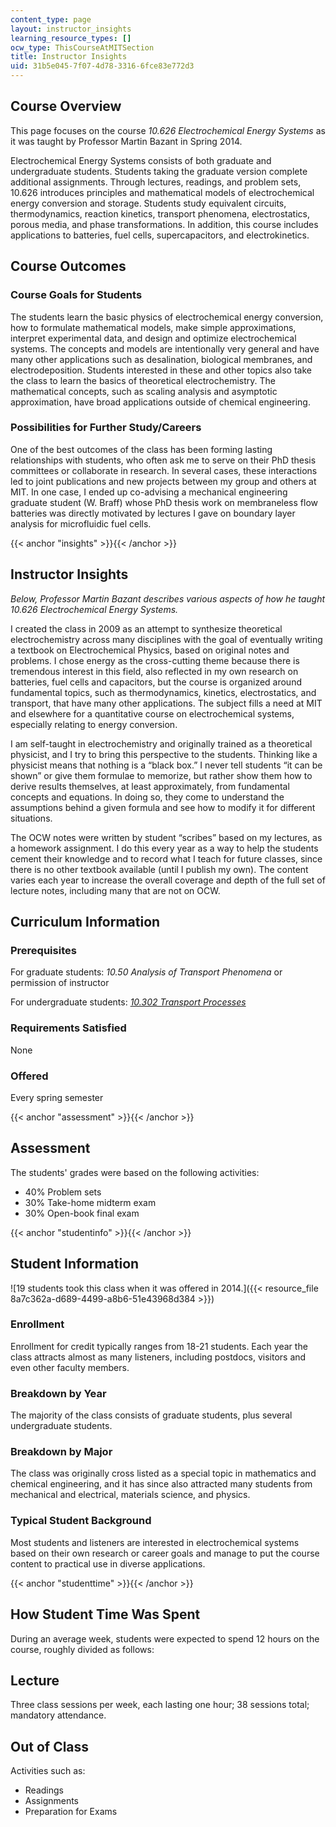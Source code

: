 ```yaml
---
content_type: page
layout: instructor_insights
learning_resource_types: []
ocw_type: ThisCourseAtMITSection
title: Instructor Insights
uid: 31b5e045-7f07-4d78-3316-6fce83e772d3
---
```


Course Overview
---------------

This page focuses on the course _10.626 Electrochemical Energy Systems_ as it was taught by Professor Martin Bazant in Spring 2014.

Electrochemical Energy Systems consists of both graduate and undergraduate students. Students taking the graduate version complete additional assignments. Through lectures, readings, and problem sets, 10.626 introduces principles and mathematical models of electrochemical energy conversion and storage. Students study equivalent circuits, thermodynamics, reaction kinetics, transport phenomena, electrostatics, porous media, and phase transformations. In addition, this course includes applications to batteries, fuel cells, supercapacitors, and electrokinetics.

Course Outcomes
---------------

### Course Goals for Students

The students learn the basic physics of electrochemical energy conversion, how to formulate mathematical models, make simple approximations, interpret experimental data, and design and optimize electrochemical systems. The concepts and models are intentionally very general and have many other applications such as desalination, biological membranes, and electrodeposition. Students interested in these and other topics also take the class to learn the basics of theoretical electrochemistry. The mathematical concepts, such as scaling analysis and asymptotic approximation, have broad applications outside of chemical engineering.

### Possibilities for Further Study/Careers

One of the best outcomes of the class has been forming lasting relationships with students, who often ask me to serve on their PhD thesis committees or collaborate in research. In several cases, these interactions led to joint publications and new projects between my group and others at MIT. In one case, I ended up co-advising a mechanical engineering graduate student (W. Braff) whose PhD thesis work on membraneless flow batteries was directly motivated by lectures I gave on boundary layer analysis for microfluidic fuel cells.

{{< anchor "insights" >}}{{< /anchor >}}

Instructor Insights
-------------------

_Below, Professor Martin Bazant describes various aspects of how he taught _10.626 Electrochemical Energy Systems_._

I created the class in 2009 as an attempt to synthesize theoretical electrochemistry across many disciplines with the goal of eventually writing a textbook on Electrochemical Physics, based on original notes and problems. I chose energy as the cross-cutting theme because there is tremendous interest in this field, also reflected in my own research on batteries, fuel cells and capacitors, but the course is organized around fundamental topics, such as thermodynamics, kinetics, electrostatics, and transport, that have many other applications. The subject fills a need at MIT and elsewhere for a quantitative course on electrochemical systems, especially relating to energy conversion.

I am self-taught in electrochemistry and originally trained as a theoretical physicist, and I try to bring this perspective to the students. Thinking like a physicist means that nothing is a “black box.” I never tell students “it can be shown” or give them formulae to memorize, but rather show them how to derive results themselves, at least approximately, from fundamental concepts and equations. In doing so, they come to understand the assumptions behind a given formula and see how to modify it for different situations.

The OCW notes were written by student “scribes” based on my lectures, as a homework assignment. I do this every year as a way to help the students cement their knowledge and to record what I teach for future classes, since there is no other textbook available (until I publish my own). The content varies each year to increase the overall coverage and depth of the full set of lecture notes, including many that are not on OCW.

Curriculum Information
----------------------

### Prerequisites

For graduate students: _10.50 Analysis of Transport Phenomena_ or permission of instructor

For undergraduate students: [_10.302 Transport Processes_](/courses/10-302-transport-processes-fall-2004/)

### Requirements Satisfied

None

### Offered

Every spring semester

{{< anchor "assessment" >}}{{< /anchor >}}

Assessment
----------

The students' grades were based on the following activities:

- 40% Problem sets
- 30% Take-home midterm exam
- 30% Open-book final exam

{{< anchor "studentinfo" >}}{{< /anchor >}}

Student Information
-------------------

![19 students took this class when it was offered in 2014.]({{< resource_file 8a7c362a-d689-4499-a8b6-51e43968d384 >}})

### Enrollment

Enrollment for credit typically ranges from 18-21 students. Each year the class attracts almost as many listeners, including postdocs, visitors and even other faculty members.

### Breakdown by Year

The majority of the class consists of graduate students, plus several undergraduate students.

### Breakdown by Major

The class was originally cross listed as a special topic in mathematics and chemical engineering, and it has since also attracted many students from mechanical and electrical, materials science, and physics.

### Typical Student Background

Most students and listeners are interested in electrochemical systems based on their own research or career goals and manage to put the course content to practical use in diverse applications.

{{< anchor "studenttime" >}}{{< /anchor >}}

How Student Time Was Spent
--------------------------

During an average week, students were expected to spend 12 hours on the course, roughly divided as follows:

Lecture
-------

Three class sessions per week, each lasting one hour; 38 sessions total; mandatory attendance.

Out of Class
------------

Activities such as:

*   Readings
*   Assignments
*   Preparation for Exams